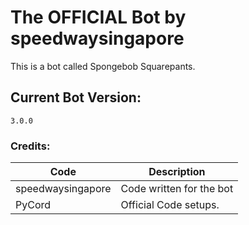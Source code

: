 # The OFFICIAL Bot by speedwaysingapore
This is a bot called Spongebob Squarepants.

## Current Bot Version:
```3.0.0```
### Credits:
| Code  | Description |
| ---------- | ------------- |
| speedwaysingapore  | Code written for the bot  |
| PyCord | Official Code setups.  |
